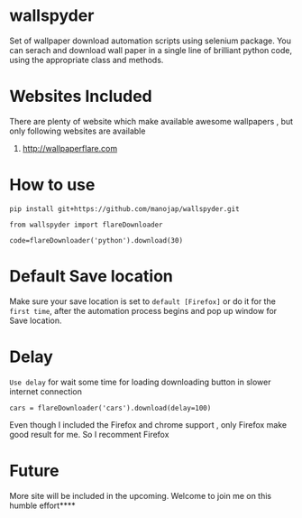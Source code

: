 # wallspyder

Set of wallpaper download automation scripts using selenium package. You can serach and download wall paper in a single line of brilliant python code,
using the appropriate class and methods.

# Websites Included

There are plenty of website which make available awesome wallpapers , but only following websites are available

1. http://wallpaperflare.com

# How to use 

```
pip install git+https://github.com/manojap/wallspyder.git

from wallspyder import flareDownloader

code=flareDownloader('python').download(30)
```

# Default Save location 

Make sure your save location is set to `default [Firefox]` or do it for the `first time`, after the 
automation process begins and pop up window for Save location.

# Delay

`Use delay` for wait some time for loading downloading button in slower internet connection

```
cars = flareDownloader('cars').download(delay=100)
```

Even though I included the Firefox and chrome support , only Firefox make good result for me. So I recomment Firefox 

# Future 

More site will be included in the upcoming. Welcome to join me on this humble effort****